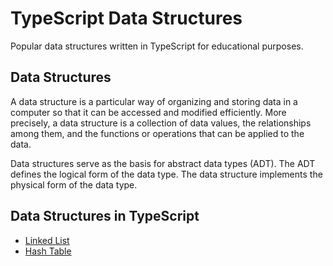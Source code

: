 #  TypeScript Data Structures
Popular data structures written in TypeScript for educational purposes.

## Data Structures

A data structure is a particular way of organizing and storing data in a computer so that it can
be accessed and modified efficiently. More precisely, a data structure is a collection of data
values, the relationships among them, and the functions or operations that can be applied to
the data.

Data structures serve as the basis for abstract data types (ADT). The ADT defines the logical form of the data type. The data structure implements the physical form of the data type.


## Data Structures in TypeScript

* [Linked List](src/linked_list)
* [Hash Table](src/hash_table)
